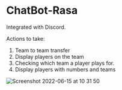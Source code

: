 # ChatBot-Rasa

Integrated with Discord.


Actions to take:

1. Team to team transfer
2. Display players on the team
3. Checking which team a player plays for.
4. Display players with numbers and teams


![Screenshot 2022-06-15 at 10 31 50](https://user-images.githubusercontent.com/44325105/173781517-3f7f906d-2664-4374-ae32-ba67440ede52.png)
